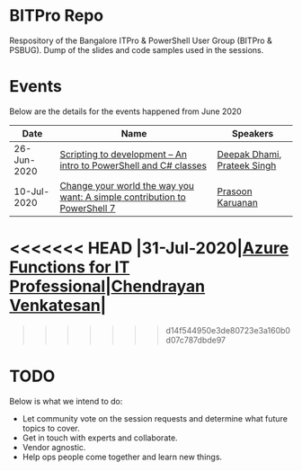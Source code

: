 # BITPro Repo

Respository of the Bangalore ITPro & PowerShell User Group (BITPro & PSBUG).
Dump of the slides and code samples used in the sessions.

# Events

Below are the details for the events happened from June 2020

|Date|Name|Speakers|
|----|----|--------|
|26-Jun-2020|[Scripting to development – An intro to PowerShell and C# classes]|[Deepak Dhami], [Prateek Singh]|
|10-Jul-2020|[Change your world the way you want: A simple contribution to PowerShell 7]|[Prasoon Karuanan]|
<<<<<<< HEAD
|31-Jul-2020|[Azure Functions for IT Professional]|[Chendrayan Venkatesan]|
=======
>>>>>>> d14f544950e3de80723e3a160b0d07c787dbde97


[//]: # (Update speakers references here)

[Deepak Dhami]: https://twitter.com/dexterposh
[Prateek Singh]: https://twitter.com/singhprateik
[Prasoon Karuanan]: https://twitter.com/prasoonkarunan
[Chendrayan Venkatesan]: https://twitter.com/ChendrayanV


[//]: # (Update event link references here)
[Scripting to development – An intro to PowerShell and C# classes]: https://tecoholic.com/scripting-to-development-an-intro-to-powershell-and-c-classes-8104/

[Change your world the way you want: A simple contribution to PowerShell 7]: https://tecoholic.com/change-your-world-the-way-you-want-a-simple-contribution-to-powershell-7-8282/

[Azure Functions for IT Professional]: https://tecoholic.com/azure-functions-for-it-professionals-8455/

# TODO
Below is what we intend to do:
- Let community vote on the session requests and determine what future topics to cover.
- Get in touch with experts and collaborate.
- Vendor agnostic.
- Help ops people come together and learn new things.
